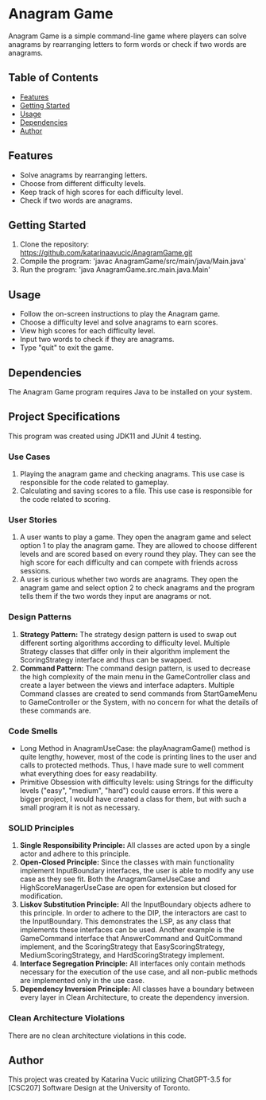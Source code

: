 # Anagram Game

Anagram Game is a simple command-line game where players can solve anagrams by rearranging letters to form words or 
check if two words are anagrams.

## Table of Contents

- [Features](#features)
- [Getting Started](#getting-started)
- [Usage](#usage)
- [Dependencies](#dependencies)
- [Author](#author)

## Features

- Solve anagrams by rearranging letters.
- Choose from different difficulty levels.
- Keep track of high scores for each difficulty level.
- Check if two words are anagrams.

## Getting Started

1. Clone the repository: https://github.com/katarinaavucic/AnagramGame.git
2. Compile the program: 'javac AnagramGame/src/main/java/Main.java'
3. Run the program: 'java AnagramGame.src.main.java.Main'

## Usage

- Follow the on-screen instructions to play the Anagram game.
- Choose a difficulty level and solve anagrams to earn scores.
- View high scores for each difficulty level.
- Input two words to check if they are anagrams.
- Type "quit" to exit the game.

## Dependencies

The Anagram Game program requires Java to be installed on your system.

## Project Specifications

This program was created using JDK11 and JUnit 4 testing.

### Use Cases

1. Playing the anagram game and checking anagrams. This use case is responsible for the code related to gameplay.
2. Calculating and saving scores to a file. This use case is responsible for the code related to scoring.

### User Stories

1. A user wants to play a game. They open the anagram game and select option 1 to play the anagram game. They are 
allowed to choose different levels and are scored based on every round they play. They can see the high score for 
each difficulty and can compete with friends across sessions.
2. A user is curious whether two words are anagrams. They open the anagram game and select option 2 to check anagrams
and the program tells them if the two words they input are anagrams or not.

### Design Patterns

1. **Strategy Pattern:** The strategy design pattern is used to swap out different sorting algorithms according to 
difficulty level. Multiple Strategy classes that differ only in their algorithm implement the ScoringStrategy interface
and thus can be swapped.
2. **Command Pattern:** The command design pattern, is used to decrease the high complexity of the main menu in the 
GameController class and create a layer between the views and interface adapters. Multiple Command classes are created 
to send commands from StartGameMenu to GameController or the System, with no concern for what the details of these 
commands are.

### Code Smells
- Long Method in AnagramUseCase: the playAnagramGame() method is quite lengthy, however, most of the code is printing
lines to the user and calls to protected methods. Thus, I have made sure to well comment what everything does for easy 
readability.
- Primitive Obsession with difficulty levels: using Strings for the difficulty levels ("easy", "medium", "hard") could 
cause errors. If this were a bigger project, I would have created a class for them, but with such a small program it is 
not as necessary. 

### SOLID Principles

1. **Single Responsibility Principle:** All classes are acted upon by a single actor and adhere to this principle.
2. **Open-Closed Principle:** Since the classes with main functionality implement InputBoundary interfaces, the user is 
able to modify any use case as they see fit. Both the AnagramGameUseCase and HighScoreManagerUseCase are open for 
extension but closed for modification.
3. **Liskov Substitution Principle:** All the InputBoundary objects adhere to this principle. In order to adhere to the
DIP, the interactors are cast to the InputBoundary. This demonstrates the LSP, as any class that implements these 
interfaces can be used. Another example is the GameCommand interface that AnswerCommand and QuitCommand implement, and
the ScoringStrategy that EasyScoringStrategy, MediumScoringStrategy, and HardScoringStrategy implement.
4. **Interface Segregation Principle:** All interfaces only contain methods necessary for the execution of the use case,
and all non-public methods are implemented only in the use case.
5. **Dependency Inversion Principle:** All classes have a boundary between every layer in Clean Architecture, to create
the dependency inversion.

### Clean Architecture Violations

There are no clean architecture violations in this code.

## Author

This project was created by Katarina Vucic utilizing ChatGPT-3.5 for [CSC207] Software Design at the University of 
Toronto.
